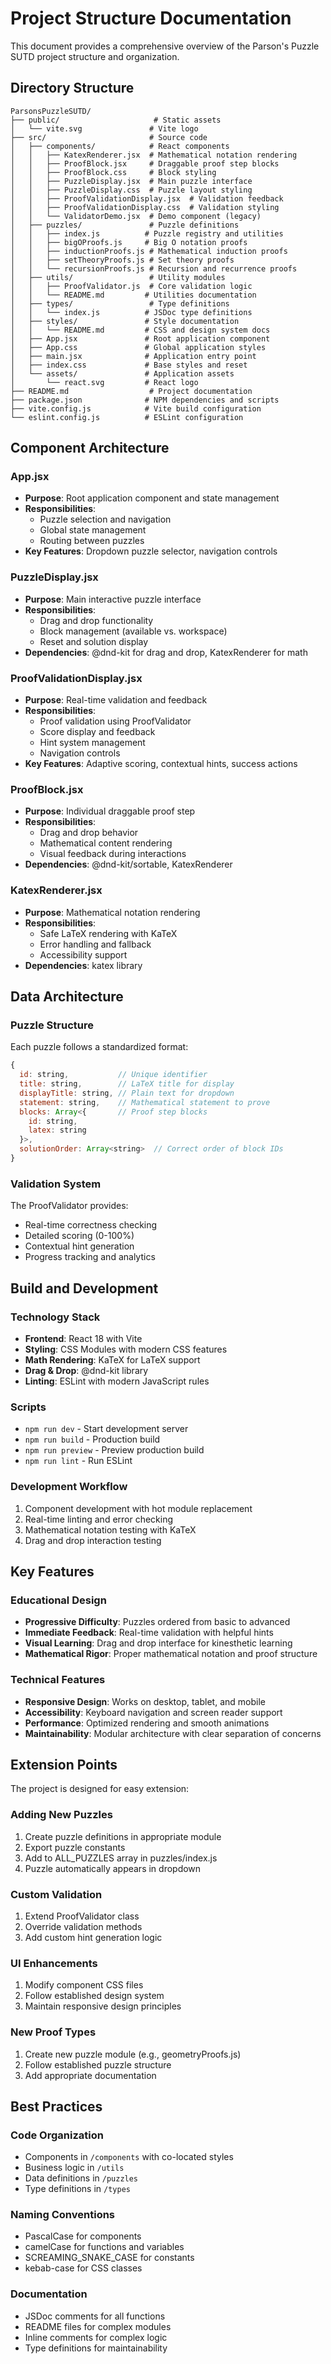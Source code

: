 # Project Structure Documentation

This document provides a comprehensive overview of the Parson's Puzzle SUTD project structure and organization.

## Directory Structure

```
ParsonsPuzzleSUTD/
├── public/                     # Static assets
│   └── vite.svg               # Vite logo
├── src/                       # Source code
│   ├── components/            # React components
│   │   ├── KatexRenderer.jsx  # Mathematical notation rendering
│   │   ├── ProofBlock.jsx     # Draggable proof step blocks
│   │   ├── ProofBlock.css     # Block styling
│   │   ├── PuzzleDisplay.jsx  # Main puzzle interface
│   │   ├── PuzzleDisplay.css  # Puzzle layout styling
│   │   ├── ProofValidationDisplay.jsx  # Validation feedback
│   │   ├── ProofValidationDisplay.css  # Validation styling
│   │   └── ValidatorDemo.jsx  # Demo component (legacy)
│   ├── puzzles/               # Puzzle definitions
│   │   ├── index.js          # Puzzle registry and utilities
│   │   ├── bigOProofs.js     # Big O notation proofs
│   │   ├── inductionProofs.js # Mathematical induction proofs
│   │   ├── setTheoryProofs.js # Set theory proofs
│   │   └── recursionProofs.js # Recursion and recurrence proofs
│   ├── utils/                 # Utility modules
│   │   ├── ProofValidator.js  # Core validation logic
│   │   └── README.md         # Utilities documentation
│   ├── types/                 # Type definitions
│   │   └── index.js          # JSDoc type definitions
│   ├── styles/               # Style documentation
│   │   └── README.md         # CSS and design system docs
│   ├── App.jsx               # Root application component
│   ├── App.css               # Global application styles
│   ├── main.jsx              # Application entry point
│   ├── index.css             # Base styles and reset
│   └── assets/               # Application assets
│       └── react.svg         # React logo
├── README.md                  # Project documentation
├── package.json              # NPM dependencies and scripts
├── vite.config.js            # Vite build configuration
└── eslint.config.js          # ESLint configuration
```

## Component Architecture

### App.jsx
- **Purpose**: Root application component and state management
- **Responsibilities**: 
  - Puzzle selection and navigation
  - Global state management
  - Routing between puzzles
- **Key Features**: Dropdown puzzle selector, navigation controls

### PuzzleDisplay.jsx
- **Purpose**: Main interactive puzzle interface
- **Responsibilities**:
  - Drag and drop functionality
  - Block management (available vs. workspace)
  - Reset and solution display
- **Dependencies**: @dnd-kit for drag and drop, KatexRenderer for math

### ProofValidationDisplay.jsx
- **Purpose**: Real-time validation and feedback
- **Responsibilities**:
  - Proof validation using ProofValidator
  - Score display and feedback
  - Hint system management
  - Navigation controls
- **Key Features**: Adaptive scoring, contextual hints, success actions

### ProofBlock.jsx
- **Purpose**: Individual draggable proof step
- **Responsibilities**:
  - Drag and drop behavior
  - Mathematical content rendering
  - Visual feedback during interactions
- **Dependencies**: @dnd-kit/sortable, KatexRenderer

### KatexRenderer.jsx
- **Purpose**: Mathematical notation rendering
- **Responsibilities**:
  - Safe LaTeX rendering with KaTeX
  - Error handling and fallback
  - Accessibility support
- **Dependencies**: katex library

## Data Architecture

### Puzzle Structure
Each puzzle follows a standardized format:

```javascript
{
  id: string,           // Unique identifier
  title: string,        // LaTeX title for display
  displayTitle: string, // Plain text for dropdown
  statement: string,    // Mathematical statement to prove
  blocks: Array<{       // Proof step blocks
    id: string,
    latex: string
  }>,
  solutionOrder: Array<string>  // Correct order of block IDs
}
```

### Validation System
The ProofValidator provides:
- Real-time correctness checking
- Detailed scoring (0-100%)
- Contextual hint generation
- Progress tracking and analytics

## Build and Development

### Technology Stack
- **Frontend**: React 18 with Vite
- **Styling**: CSS Modules with modern CSS features
- **Math Rendering**: KaTeX for LaTeX support
- **Drag & Drop**: @dnd-kit library
- **Linting**: ESLint with modern JavaScript rules

### Scripts
- `npm run dev` - Start development server
- `npm run build` - Production build
- `npm run preview` - Preview production build
- `npm run lint` - Run ESLint

### Development Workflow
1. Component development with hot module replacement
2. Real-time linting and error checking
3. Mathematical notation testing with KaTeX
4. Drag and drop interaction testing

## Key Features

### Educational Design
- **Progressive Difficulty**: Puzzles ordered from basic to advanced
- **Immediate Feedback**: Real-time validation with helpful hints
- **Visual Learning**: Drag and drop interface for kinesthetic learning
- **Mathematical Rigor**: Proper mathematical notation and proof structure

### Technical Features
- **Responsive Design**: Works on desktop, tablet, and mobile
- **Accessibility**: Keyboard navigation and screen reader support
- **Performance**: Optimized rendering and smooth animations
- **Maintainability**: Modular architecture with clear separation of concerns

## Extension Points

The project is designed for easy extension:

### Adding New Puzzles
1. Create puzzle definitions in appropriate module
2. Export puzzle constants
3. Add to ALL_PUZZLES array in puzzles/index.js
4. Puzzle automatically appears in dropdown

### Custom Validation
1. Extend ProofValidator class
2. Override validation methods
3. Add custom hint generation logic

### UI Enhancements
1. Modify component CSS files
2. Follow established design system
3. Maintain responsive design principles

### New Proof Types
1. Create new puzzle module (e.g., geometryProofs.js)
2. Follow established puzzle structure
3. Add appropriate documentation

## Best Practices

### Code Organization
- Components in `/components` with co-located styles
- Business logic in `/utils`
- Data definitions in `/puzzles`
- Type definitions in `/types`

### Naming Conventions
- PascalCase for components
- camelCase for functions and variables
- SCREAMING_SNAKE_CASE for constants
- kebab-case for CSS classes

### Documentation
- JSDoc comments for all functions
- README files for complex modules
- Inline comments for complex logic
- Type definitions for maintainability
